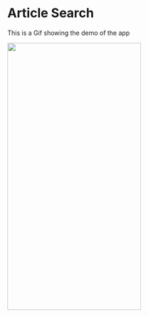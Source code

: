 # Article Search

This is a Gif showing the demo of the app

<img src="https://github.com/tpatel29/ArticleSearch/blob/main/demo.gif" width="300" height="600"/>
